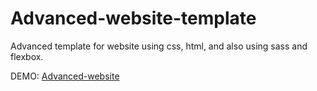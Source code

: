 # Advanced-website-template
Advanced template for website using css, html, and also using sass and flexbox.

DEMO: [Advanced-website](https://stevant90.github.io/Advanced-website-template/)
